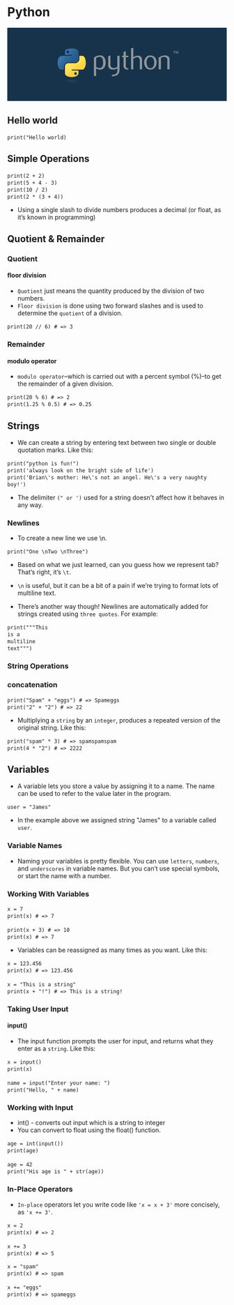 # Python
<img src="./images/python.jpg" />

## Hello world
```
print("Hello world)
```

## Simple Operations
```
print(2 + 2)
print(5 + 4 - 3)
print(10 / 2)
print(2 * (3 + 4))
```
- Using a single slash to divide numbers produces a decimal (or float, as it’s known in programming)

## Quotient & Remainder
### Quotient
#### floor division
- ``Quotient`` just means the quantity produced by the division of two numbers.
- ``Floor division`` is done using two forward slashes and is used to determine the ``quotient`` of a division.
```
print(20 // 6) # => 3
```

### Remainder
#### modulo operator
- ``modulo operator``–which is carried out with a percent symbol (%)–to get the remainder of a given division.
```
print(20 % 6) # => 2
print(1.25 % 0.5) # => 0.25
```
## Strings
- We can create a string by entering text between two single or double quotation marks. Like this:
```
print("python is fun!")
print('always look on the bright side of life')
print('Brian\'s mother: He\'s not an angel. He\'s a very naughty boy!')
```
- The delimiter ``(" or ')`` used for a string doesn't affect how it behaves in any way.

### Newlines
- To create a new line we use \n.
```
print("One \nTwo \nThree")
```
- Based on what we just learned, can you guess how we represent tab? That’s right, it’s ``\t``.
- ``\n`` is useful, but it can be a bit of a pain if we’re trying to format lots of multiline text.

- There’s another way though! Newlines are automatically added for strings created using ``three quotes``.
For example:

```
print("""This
is a
multiline
text""")
```

### String Operations
### concatenation
```
print("Spam" + "eggs") # => Spameggs
print("2" + "2") # => 22
```

- Multiplying a ``string`` by an ``integer``, produces a repeated version of the original string. Like this:
```
print("spam" * 3) # => spamspamspam
print(4 * "2") # => 2222
```

## Variables
- A variable lets you store a value by assigning it to a name. The name can be used to refer to the value later in the program.
```
user = "James"
```
- In the example above we assigned string "James" to a variable called ``user``.

### Variable Names
- Naming your variables is pretty flexible. You can use `letters`, `numbers`, and `underscores` in variable names. But you can’t use special symbols, or start the name with a number.

### Working With Variables
```
x = 7
print(x) # => 7

print(x + 3) # => 10
print(x) # => 7
```
- Variables can be reassigned as many times as you want. Like this:
```
x = 123.456
print(x) # => 123.456

x = "This is a string"
print(x + "!") # => This is a string!
```

### Taking User Input
#### input()
- The input function prompts the user for input, and returns what they enter as a `string`. Like this:
```
x = input()
print(x)

name = input("Enter your name: ")
print("Hello, " + name)
```
### Working with Input
- int() - converts out input which is a string to integer
- You can convert to float using the float() function.
```
age = int(input())
print(age)

age = 42
print("His age is " + str(age))
```

### In-Place Operators
- `In-place` operators let you write code like `'x = x + 3'` more concisely, as `'x += 3'`.
```
x = 2
print(x) # => 2

x += 3
print(x) # => 5
```
```
x = "spam"
print(x) # => spam

x += "eggs"
print(x) # => spameggs
```